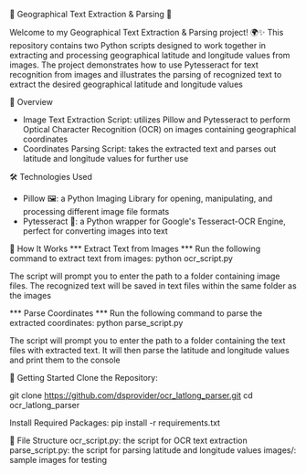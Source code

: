 📸 Geographical Text Extraction & Parsing 📸

Welcome to my Geographical Text Extraction & Parsing project! 🌍✨ This repository contains two Python scripts designed to work together in extracting and processing geographical latitude and longitude values from images. The project demonstrates how to use Pytesseract for text recognition from images and illustrates the parsing of recognized text to extract the desired geographical latitude and longitude values

🚀 Overview
- Image Text Extraction Script: utilizes Pillow and Pytesseract to perform Optical Character Recognition (OCR) on images containing geographical coordinates
- Coordinates Parsing Script: takes the extracted text and parses out latitude and longitude values for further use

🛠️ Technologies Used
- Pillow 🖼️: a Python Imaging Library for opening, manipulating, and processing different image file formats
- Pytesseract 🧠: a Python wrapper for Google's Tesseract-OCR Engine, perfect for converting images into text

🎯 How It Works
*** Extract Text from Images ***
Run the following command to extract text from images:
python ocr_script.py

The script will prompt you to enter the path to a folder containing image files. The recognized text will be saved in text files within the same folder as the images

*** Parse Coordinates ***
Run the following command to parse the extracted coordinates:
python parse_script.py

The script will prompt you to enter the path to a folder containing the text files with extracted text. It will then parse the latitude and longitude values and print them to the console

🧩 Getting Started
Clone the Repository:

git clone https://github.com/dsprovider/ocr_latlong_parser.git
cd ocr_latlong_parser

Install Required Packages:
pip install -r requirements.txt

📂 File Structure
ocr_script.py: the script for OCR text extraction
parse_script.py: the script for parsing latitude and longitude values
images/: sample images for testing
